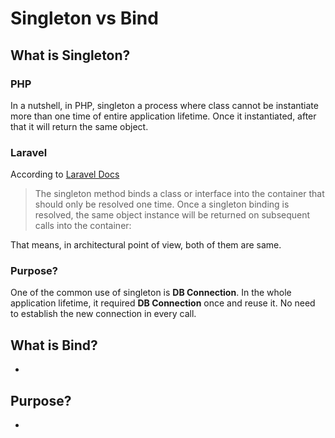 # Singleton vs Bind


## What is Singleton?

### PHP
In a nutshell, in PHP, singleton a process where class cannot be instantiate more than one time of entire application lifetime. Once it instantiated, after that it will return the same object.

### Laravel
According to [Laravel Docs](https://laravel.com/docs/9.x/container#binding-a-singleton)

> The singleton method binds a class or interface into the container that should only be resolved one time. Once a singleton binding is resolved, the same object instance will be returned on subsequent calls into the container:

That means, in architectural point of view, both of them are same.





### Purpose?
One of the common use of singleton is **DB Connection**. In the whole application lifetime, it required **DB Connection** once and reuse it. No need to establish the new connection in every call.


## What is Bind?
-

## Purpose?
-
